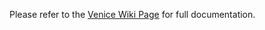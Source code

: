 Please refer to the [Venice Wiki Page](https://github.com/venicegeo/venice/wiki/Pz-Gateway) for full documentation.

